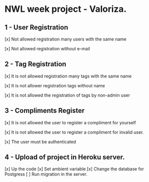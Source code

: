 # NWL week project - Valoriza.
 ## 1 - User Registration
  [x] Not allowed registration many users with the same name

  [x] Not allowed registration without e-mail

 ## 2 - Tag Registration
  [x] It is not allowed registration many tags with the same name
  
  [x] It is not allower registration tags without name
  
  [x] It is not allowed the registration of tags by non-admin user

## 3 - Compliments Register
  [x] It is not allowed the user to register a compliment for yourself
  
  [x] It is not allowed the user to register a compliment for invalid user.
  
  [x] The user must be authenticated

## 4 - Upload of project in Heroku server.
  [x] Up the code 
  [x] Set ambient variable 
  [x] Change the database for Postgress
  [ ] Run migration in the server. 